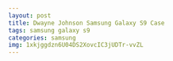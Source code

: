 ```yaml
---
layout: post
title: Dwayne Johnson Samsung Galaxy S9 Case
tags: samsung galaxy s9
categories: samsung
img: 1xkjggdzn6U04DS2XovcIC3jUDTr-vvZL
---
```

